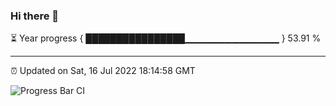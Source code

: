 ### Hi there 👋

⏳ Year progress { ████████████████▁▁▁▁▁▁▁▁▁▁▁▁▁▁ } 53.91 %

---

⏰ Updated on Sat, 16 Jul 2022 18:14:58 GMT

![Progress Bar CI](https://github.com/liununu/liununu/workflows/Progress%20Bar%20CI/badge.svg)
